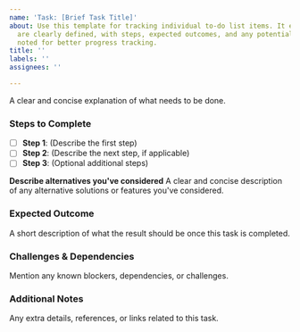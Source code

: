 ```yaml
---
name: 'Task: [Brief Task Title]'
about: Use this template for tracking individual to-do list items. It ensures tasks
  are clearly defined, with steps, expected outcomes, and any potential challenges
  noted for better progress tracking.
title: ''
labels: ''
assignees: ''

---
```


A clear and concise explanation of what needs to be done.

### Steps to Complete
- [ ] **Step 1**: (Describe the first step)
- [ ] **Step 2**: (Describe the next step, if applicable)
- [ ] **Step 3**: (Optional additional steps)

**Describe alternatives you've considered**
A clear and concise description of any alternative solutions or features you've considered.

### Expected Outcome
A short description of what the result should be once this task is completed.

### Challenges & Dependencies
Mention any known blockers, dependencies, or challenges.

### Additional Notes
Any extra details, references, or links related to this task.
